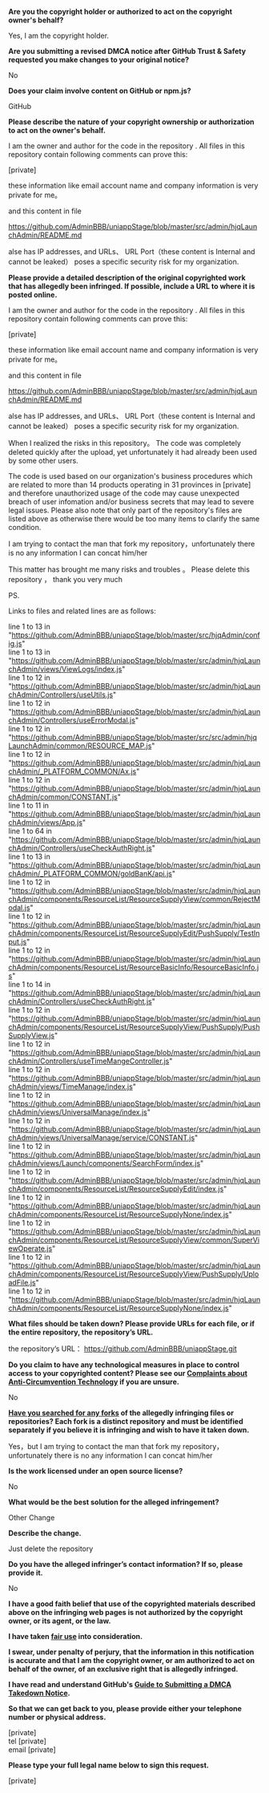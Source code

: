 **Are you the copyright holder or authorized to act on the copyright owner's behalf?**

Yes, I am the copyright holder.

**Are you submitting a revised DMCA notice after GitHub Trust & Safety requested you make changes to your original notice?**

No

**Does your claim involve content on GitHub or npm.js?**

GitHub

**Please describe the nature of your copyright ownership or authorization to act on the owner's behalf.**

I am the owner and author for the code in the repository . All files in this repository contain following comments can prove this:

[private]

these information like email account name and company information is very private for me。

and this content in file

https://github.com/AdminBBB/uniappStage/blob/master/src/admin/hjqLaunchAdmin/README.md

alse has IP addresses, and URLs、 URL Port（these content is Internal and cannot be leaked） poses a specific security risk for my organization.

**Please provide a detailed description of the original copyrighted work that has allegedly been infringed. If possible, include a URL to where it is posted online.**

I am the owner and author for the code in the repository . All files in this repository contain following comments can prove this:

[private]

these information like email account name and company information is very private for me。

and this content in file

https://github.com/AdminBBB/uniappStage/blob/master/src/admin/hjqLaunchAdmin/README.md

alse has IP addresses, and URLs、 URL Port（these content is Internal and cannot be leaked） poses a specific security risk for my organization.

When I realized the risks in this repository。 The code was completely deleted quickly after the upload, yet unfortunately it had already been used by some other users.

The code is used based on our organization's business procedures which are related to more than 14 products operating in 31 provinces in [private] and therefore unauthorized usage of the code may cause unexpected breach of user infomation and/or business secrets that may lead to severe legal issues. Please also note that only part of the repository's files are listed above as otherwise there would be too many items to clarify the same condition.

I am trying to contact the man that fork my repository，unfortunately there is no any information I can concat him/her

This matter has brought me many risks and troubles 。 Please delete this repository ， thank you very much

PS.

Links to files and related lines are as follows:

line 1 to 13 in "https://github.com/AdminBBB/uniappStage/blob/master/src/hjqAdmin/config.js"  
line 1 to 13 in "https://github.com/AdminBBB/uniappStage/blob/master/src/admin/hjqLaunchAdmin/views/ViewLogs/index.js"  
line 1 to 12 in "https://github.com/AdminBBB/uniappStage/blob/master/src/admin/hjqLaunchAdmin/Controllers/useUtils.js"  
line 1 to 12 in "https://github.com/AdminBBB/uniappStage/blob/master/src/admin/hjqLaunchAdmin/Controllers/useErrorModal.js"  
line 1 to 12 in "https://github.com/AdminBBB/uniappStage/blob/master/src/src/admin/hjqLaunchAdmin/common/RESOURCE_MAP.js"  
line 1 to 12 in "https://github.com/AdminBBB/uniappStage/blob/master/src/admin/hjqLaunchAdmin/_PLATFORM_COMMON/Ax.js"  
line 1 to 12 in "https://github.com/AdminBBB/uniappStage/blob/master/src/admin/hjqLaunchAdmin/common/CONSTANT.js"  
line 1 to 11 in "https://github.com/AdminBBB/uniappStage/blob/master/src/admin/hjqLaunchAdmin/views/App.js"  
line 1 to 64 in "https://github.com/AdminBBB/uniappStage/blob/master/src/admin/hjqLaunchAdmin/Controllers/useCheckAuthRight.js"  
line 1 to 13 in "https://github.com/AdminBBB/uniappStage/blob/master/src/admin/hjqLaunchAdmin/_PLATFORM_COMMON/goldBanK/api.js"  
line 1 to 12 in "https://github.com/AdminBBB/uniappStage/blob/master/src/admin/hjqLaunchAdmin/components/ResourceList/ResourceSupplyView/common/RejectModal.js"  
line 1 to 12 in "https://github.com/AdminBBB/uniappStage/blob/master/src/admin/hjqLaunchAdmin/components/ResourceList/ResourceSupplyEdit/PushSupply/TestInput.js"  
line 1 to 12 in "https://github.com/AdminBBB/uniappStage/blob/master/src/admin/hjqLaunchAdmin/components/ResourceList/ResourceBasicInfo/ResourceBasicInfo.js"  
line 1 to 14 in "https://github.com/AdminBBB/uniappStage/blob/master/src/admin/hjqLaunchAdmin/Controllers/useCheckAuthRight.js"  
line 1 to 12 in "https://github.com/AdminBBB/uniappStage/blob/master/src/admin/hjqLaunchAdmin/components/ResourceList/ResourceSupplyView/PushSupply/PushSupplyView.js"  
line 1 to 12 in "https://github.com/AdminBBB/uniappStage/blob/master/src/admin/hjqLaunchAdmin/Controllers/useTimeMangeController.js"  
line 1 to 12 in "https://github.com/AdminBBB/uniappStage/blob/master/src/admin/hjqLaunchAdmin/views/TimeManage/index.js"  
line 1 to 12 in "https://github.com/AdminBBB/uniappStage/blob/master/src/admin/hjqLaunchAdmin/views/UniversalManage/index.js"  
line 1 to 12 in "https://github.com/AdminBBB/uniappStage/blob/master/src/admin/hjqLaunchAdmin/views/UniversalManage/service/CONSTANT.js"  
line 1 to 12 in "https://github.com/AdminBBB/uniappStage/blob/master/src/admin/hjqLaunchAdmin/views/Launch/components/SearchForm/index.js"  
line 1 to 12 in "https://github.com/AdminBBB/uniappStage/blob/master/src/admin/hjqLaunchAdmin/components/ResourceList/ResourceSupplyEdit/index.js"  
line 1 to 12 in "https://github.com/AdminBBB/uniappStage/blob/master/src/admin/hjqLaunchAdmin/components/ResourceList/ResourceSupplyNone/index.js"  
line 1 to 12 in "https://github.com/AdminBBB/uniappStage/blob/master/src/admin/hjqLaunchAdmin/components/ResourceList/ResourceSupplyView/common/SuperViewOperate.js"  
line 1 to 12 in "https://github.com/AdminBBB/uniappStage/blob/master/src/admin/hjqLaunchAdmin/components/ResourceList/ResourceSupplyView/PushSupply/UploadFile.js"  
line 1 to 12 in "https://github.com/AdminBBB/uniappStage/blob/master/src/admin/hjqLaunchAdmin/components/ResourceList/ResourceSupplyNone/index.js"  

**What files should be taken down? Please provide URLs for each file, or if the entire repository, the repository’s URL.**

the repository’s URL： https://github.com/AdminBBB/uniappStage.git

**Do you claim to have any technological measures in place to control access to your copyrighted content? Please see our <a href="https://docs.github.com/articles/guide-to-submitting-a-dmca-takedown-notice#complaints-about-anti-circumvention-technology">Complaints about Anti-Circumvention Technology</a> if you are unsure.**

No

**<a href="https://docs.github.com/articles/dmca-takedown-policy#b-what-about-forks-or-whats-a-fork">Have you searched for any forks</a> of the allegedly infringing files or repositories? Each fork is a distinct repository and must be identified separately if you believe it is infringing and wish to have it taken down.**

Yes，but I am trying to contact the man that fork my repository，unfortunately there is no any information I can concat him/her

**Is the work licensed under an open source license?**

No

**What would be the best solution for the alleged infringement?**

Other Change

**Describe the change.**

Just delete the repository

**Do you have the alleged infringer’s contact information? If so, please provide it.**

No

**I have a good faith belief that use of the copyrighted materials described above on the infringing web pages is not authorized by the copyright owner, or its agent, or the law.**

**I have taken <a href="https://www.lumendatabase.org/topics/22">fair use</a> into consideration.**

**I swear, under penalty of perjury, that the information in this notification is accurate and that I am the copyright owner, or am authorized to act on behalf of the owner, of an exclusive right that is allegedly infringed.**

**I have read and understand GitHub's <a href="https://docs.github.com/articles/guide-to-submitting-a-dmca-takedown-notice/">Guide to Submitting a DMCA Takedown Notice</a>.**

**So that we can get back to you, please provide either your telephone number or physical address.**

[private]  
tel [private]  
email [private]  

**Please type your full legal name below to sign this request.**

[private]  

